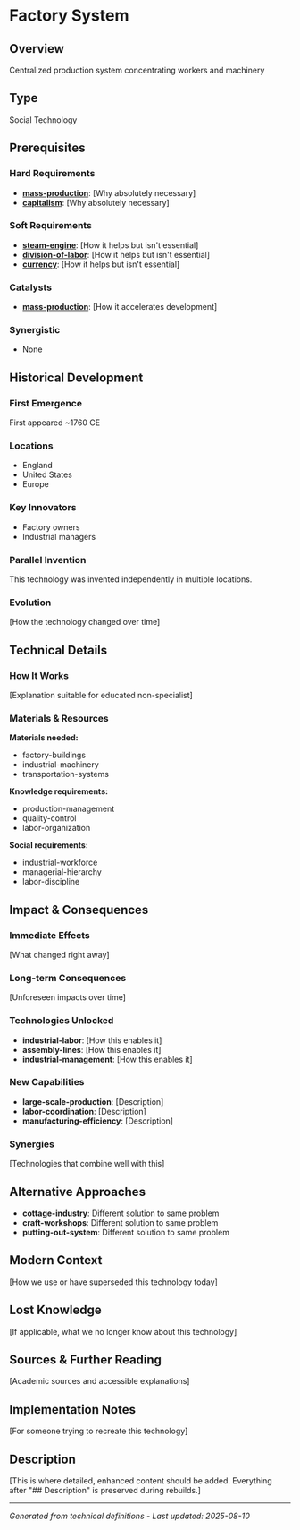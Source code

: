 # Factory System

## Overview
Centralized production system concentrating workers and machinery

## Type
Social Technology

## Prerequisites

### Hard Requirements
- **[mass-production](../mass-production/README.md)**: [Why absolutely necessary]
- **[capitalism](../capitalism/README.md)**: [Why absolutely necessary]

### Soft Requirements
- **[steam-engine](../steam-engine/README.md)**: [How it helps but isn't essential]
- **[division-of-labor](../division-of-labor/README.md)**: [How it helps but isn't essential]
- **[currency](../currency/README.md)**: [How it helps but isn't essential]

### Catalysts
- **[mass-production](../mass-production/README.md)**: [How it accelerates development]

### Synergistic
- None

## Historical Development

### First Emergence
First appeared ~1760 CE

### Locations
- England
- United States
- Europe

### Key Innovators
- Factory owners
- Industrial managers

### Parallel Invention
This technology was invented independently in multiple locations.

### Evolution
[How the technology changed over time]

## Technical Details

### How It Works
[Explanation suitable for educated non-specialist]

### Materials & Resources
**Materials needed:**
- factory-buildings
- industrial-machinery
- transportation-systems


**Knowledge requirements:**
- production-management
- quality-control
- labor-organization


**Social requirements:**
- industrial-workforce
- managerial-hierarchy
- labor-discipline

## Impact & Consequences

### Immediate Effects
[What changed right away]

### Long-term Consequences
[Unforeseen impacts over time]

### Technologies Unlocked
- **industrial-labor**: [How this enables it]
- **assembly-lines**: [How this enables it]
- **industrial-management**: [How this enables it]

### New Capabilities
- **large-scale-production**: [Description]
- **labor-coordination**: [Description]
- **manufacturing-efficiency**: [Description]

### Synergies
[Technologies that combine well with this]

## Alternative Approaches
- **cottage-industry**: Different solution to same problem
- **craft-workshops**: Different solution to same problem
- **putting-out-system**: Different solution to same problem

## Modern Context
[How we use or have superseded this technology today]

## Lost Knowledge
[If applicable, what we no longer know about this technology]

## Sources & Further Reading
[Academic sources and accessible explanations]

## Implementation Notes
[For someone trying to recreate this technology]

## Description







[This is where detailed, enhanced content should be added. Everything after "## Description" is preserved during rebuilds.]

---
*Generated from technical definitions - Last updated: 2025-08-10*
